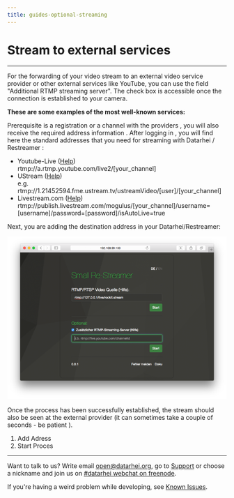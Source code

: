 ```yaml
---
title: guides-optional-streaming
---
```

# Stream to external services
---
For the forwarding of your video stream to an external video service provider or other external services like YouTube, you can use the field "Additional RTMP streaming server". The check box is accessible once the connection is established to your camera.

**These are some examples of the most well-known services:**

Prerequisite is a registration or a channel with the providers , you will also receive the required address information . After logging in , you will find here the standard addresses that you need for streaming with Datarhei / Restreamer :

- Youtube-Live ([Help](https://support.google.com/youtube/topic/6136989?hl=de&ref_topic=2853712))     
  rtmp://a.rtmp.youtube.com/live2/[your_channel]
- UStream ([Help](https://support.ustream.tv/hc/en-us/articles/207851987-How-to-stream-to-Ustream-using-Wirecast-FMLE-TriCaster-or-any-RTMP-encoder))     
  e.g. rtmp://1.21452594.fme.ustream.tv/ustreamVideo/[user]/[your_channel]
- Livestream.com ([Help](http://original.livestream.com/userguide/index.php?title=Main_Page&title=Use_Flash_Media_Encoder_On2_Flix_live_or_Wirecast_with_Livestream))     
  rtmp://publish.livestream.com/mogulus/[your_channel]/username=[username]/password=[password]/isAutoLive=true

Next, you are adding the destination address in your Datarhei/Restreamer:

![UI-Preview](../img/optional-stream.png)  

Once the process has been successfully established, the stream should also be seen at the external provider (it can sometimes take a couple of seconds - be patient ).

1. Add Adress
2. Start Proces

---

Want to talk to us? Write email open@datarhei.org, go to [Support](../support.html) or choose a nickname and join us on <a target= "_blank" href="https://webchat.freenode.net/?channels=datarhei">#datarhei webchat on freenode</a>.

If you're having a weird problem while developing, see [Known Issues](https://github.com/datarhei/small-restreamer-internal/issues/). 
